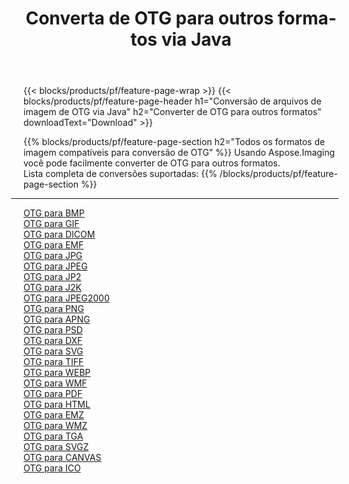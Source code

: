 ﻿---
title: Converta de OTG para outros formatos via Java 
weight: 3920
url: /pt/java/conversion/from/otg 
lang: pt
langdirlevel: 2
locales: zh-hans,ja,it,ru,de,es,fr,nl,id,lt,pl,pt,vi,tr,ko,zh-hant,ar,hi,th,sv,cs,uk,he
description: Usando Aspose.Imaging você pode facilmente converter de OTG para outros formatos
---

{{< blocks/products/pf/feature-page-wrap >}}
{{< blocks/products/pf/feature-page-header h1="Conversão de arquivos de imagem de OTG via Java" h2="Converter de OTG para outros formatos" downloadText="Download" >}}


{{% blocks/products/pf/feature-page-section  h2="Todos os formatos de imagem compatíveis para conversão de OTG" %}}
Usando Aspose.Imaging você pode facilmente converter de OTG para outros formatos.
<br/>
Lista completa de conversões suportadas:
{{% /blocks/products/pf/feature-page-section %}}
<div class="container-fluid productfamilypage bg-gray">
    <div class="convertypes bg-gray agp-content section">
        <div class="container">
		<hr style="margin-left:-20px;"/>
		<div class="row other-converters">
		    <div class='col-md-2 other-converter remove-lp remove-rp'><a href="/imaging/pt/java/conversion/otg-to-bmp" >OTG para BMP</a></div><div class='col-md-2 other-converter remove-lp remove-rp'><a href="/imaging/pt/java/conversion/otg-to-gif" >OTG para GIF</a></div><div class='col-md-2 other-converter remove-lp remove-rp'><a href="/imaging/pt/java/conversion/otg-to-dicom" >OTG para DICOM</a></div><div class='col-md-2 other-converter remove-lp remove-rp'><a href="/imaging/pt/java/conversion/otg-to-emf" >OTG para EMF</a></div><div class='col-md-2 other-converter remove-lp remove-rp'><a href="/imaging/pt/java/conversion/otg-to-jpg" >OTG para JPG</a></div><div class='col-md-2 other-converter remove-lp remove-rp'><a href="/imaging/pt/java/conversion/otg-to-jpeg" >OTG para JPEG</a></div><div class='col-md-2 other-converter remove-lp remove-rp'><a href="/imaging/pt/java/conversion/otg-to-jp2" >OTG para JP2</a></div><div class='col-md-2 other-converter remove-lp remove-rp'><a href="/imaging/pt/java/conversion/otg-to-j2k" >OTG para J2K</a></div><div class='col-md-2 other-converter remove-lp remove-rp'><a href="/imaging/pt/java/conversion/otg-to-jpeg2000" >OTG para JPEG2000</a></div><div class='col-md-2 other-converter remove-lp remove-rp'><a href="/imaging/pt/java/conversion/otg-to-png" >OTG para PNG</a></div><div class='col-md-2 other-converter remove-lp remove-rp'><a href="/imaging/pt/java/conversion/otg-to-apng" >OTG para APNG</a></div><div class='col-md-2 other-converter remove-lp remove-rp'><a href="/imaging/pt/java/conversion/otg-to-psd" >OTG para PSD</a></div><div class='col-md-2 other-converter remove-lp remove-rp'><a href="/imaging/pt/java/conversion/otg-to-dxf" >OTG para DXF</a></div><div class='col-md-2 other-converter remove-lp remove-rp'><a href="/imaging/pt/java/conversion/otg-to-svg" >OTG para SVG</a></div><div class='col-md-2 other-converter remove-lp remove-rp'><a href="/imaging/pt/java/conversion/otg-to-tiff" >OTG para TIFF</a></div><div class='col-md-2 other-converter remove-lp remove-rp'><a href="/imaging/pt/java/conversion/otg-to-webp" >OTG para WEBP</a></div><div class='col-md-2 other-converter remove-lp remove-rp'><a href="/imaging/pt/java/conversion/otg-to-wmf" >OTG para WMF</a></div><div class='col-md-2 other-converter remove-lp remove-rp'><a href="/imaging/pt/java/conversion/otg-to-pdf" >OTG para PDF</a></div><div class='col-md-2 other-converter remove-lp remove-rp'><a href="/imaging/pt/java/conversion/otg-to-html" >OTG para HTML</a></div><div class='col-md-2 other-converter remove-lp remove-rp'><a href="/imaging/pt/java/conversion/otg-to-emz" >OTG para EMZ</a></div><div class='col-md-2 other-converter remove-lp remove-rp'><a href="/imaging/pt/java/conversion/otg-to-wmz" >OTG para WMZ</a></div><div class='col-md-2 other-converter remove-lp remove-rp'><a href="/imaging/pt/java/conversion/otg-to-tga" >OTG para TGA</a></div><div class='col-md-2 other-converter remove-lp remove-rp'><a href="/imaging/pt/java/conversion/otg-to-svgz" >OTG para SVGZ</a></div><div class='col-md-2 other-converter remove-lp remove-rp'><a href="/imaging/pt/java/conversion/otg-to-canvas" >OTG para CANVAS</a></div><div class='col-md-2 other-converter remove-lp remove-rp'><a href="/imaging/pt/java/conversion/otg-to-ico" >OTG para ICO</a></div>
                </div>
        </div>
    </div>
</div>
<br/>

